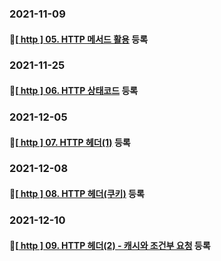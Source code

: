 ### 2021-11-09

#### :apple:[[ http \] 05. HTTP 메서드 활용](https://yanoo.tistory.com/100) 등록

### 2021-11-25

#### :apple:[[ http \] 06. HTTP 상태코드](https://yanoo.tistory.com/101) 등록

### 2021-12-05

#### :apple:[[ http \] 07. HTTP 헤더(1)](https://yanoo.tistory.com/103) 등록

### 2021-12-08

#### :apple:[[ http \] 08. HTTP 헤더(쿠키)](https://yanoo.tistory.com/106) 등록

### 2021-12-10

#### :apple:[[ http \] 09. HTTP 헤더(2) - 캐시와 조건부 요청](https://yanoo.tistory.com/109) 등록

